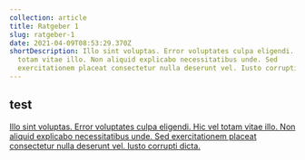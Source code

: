 ```yaml
---
collection: article
title: Ratgeber 1
slug: ratgeber-1
date: 2021-04-09T08:53:29.370Z
shortDescription: Illo sint voluptas. Error voluptates culpa eligendi. Hic vel
  totam vitae illo. Non aliquid explicabo necessitatibus unde. Sed
  exercitationem placeat consectetur nulla deserunt vel. Iusto corrupti dicta.
---
```

## test

[Illo sint voluptas. Error voluptates culpa eligendi. Hic vel totam vitae illo. Non aliquid explicabo necessitatibus unde. Sed exercitationem placeat consectetur nulla deserunt vel. Iusto corrupti dicta.](http://localhost:8000/)